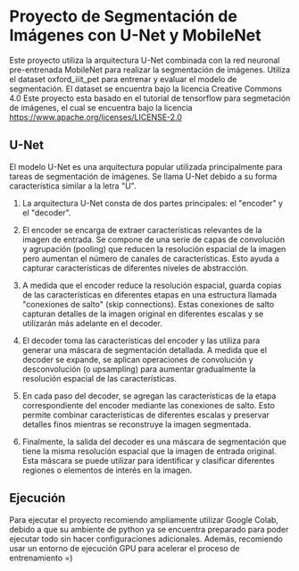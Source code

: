 # Proyecto de Segmentación de Imágenes con U-Net y MobileNet

Este proyecto utiliza la arquitectura U-Net combinada con la red neuronal pre-entrenada MobileNet para realizar la segmentación de imágenes. Utiliza el dataset oxford_iiit_pet para entrenar y evaluar el modelo de segmentación. El dataset se encuentra bajo la licencia Creative Commons 4.0
Este proyecto esta basado en el tutorial de tensorflow para segmetación de imágenes, el cual se encuentra bajo la licencia https://www.apache.org/licenses/LICENSE-2.0

## U-Net

El modelo U-Net es una arquitectura popular utilizada principalmente para tareas de segmentación de imágenes. Se llama U-Net debido a su forma característica similar a la letra "U".

1. La arquitectura U-Net consta de dos partes principales: el "encoder" y el "decoder".

2. El encoder se encarga de extraer características relevantes de la imagen de entrada. Se compone de una serie de capas de convolución y agrupación (pooling) que reducen la resolución espacial de la imagen pero aumentan el número de canales de características. Esto ayuda a capturar características de diferentes niveles de abstracción.

3. A medida que el encoder reduce la resolución espacial, guarda copias de las características en diferentes etapas en una estructura llamada "conexiones de salto" (skip connections). Estas conexiones de salto capturan detalles de la imagen original en diferentes escalas y se utilizarán más adelante en el decoder.

4. El decoder toma las características del encoder y las utiliza para generar una máscara de segmentación detallada. A medida que el decoder se expande, se aplican operaciones de convolución y desconvolución (o upsampling) para aumentar gradualmente la resolución espacial de las características.

5. En cada paso del decoder, se agregan las características de la etapa correspondiente del encoder mediante las conexiones de salto. Esto permite combinar características de diferentes escalas y preservar detalles finos mientras se reconstruye la imagen segmentada.

6. Finalmente, la salida del decoder es una máscara de segmentación que tiene la misma resolución espacial que la imagen de entrada original. Esta máscara se puede utilizar para identificar y clasificar diferentes regiones o elementos de interés en la imagen.

## Ejecución

Para ejecutar el proyecto recomiendo ampliamente utilizar Google Colab, debido a que su ambiente de python ya se encuentra preparado para poder ejecutar todo sin hacer configuraciones adicionales. Además, recomiendo usar un entorno de ejecución GPU para acelerar el proceso de entrenamiento =)
